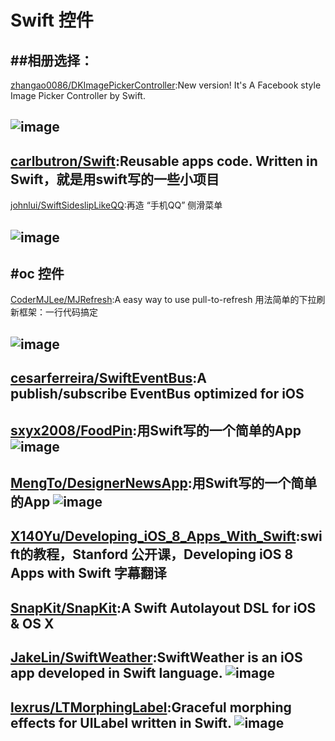 
# Swift 控件

##相册选择：
---
[zhangao0086/DKImagePickerController](https://github.com/zhangao0086/DKImagePickerController):New version! It's A Facebook style Image Picker Controller by Swift.

![image](https://raw.githubusercontent.com/zhangao0086/DKImagePickerController/develop/Screenshot4.png)     
---

[carlbutron/Swift](https://github.com/carlbutron/Swift):Reusable apps code. Written in Swift，就是用swift写的一些小项目
---
[johnlui/SwiftSideslipLikeQQ](https://github.com/johnlui/SwiftSideslipLikeQQ):再造 “手机QQ” 侧滑菜单

![image](https://camo.githubusercontent.com/0152b1943a7a44cf3841ff42131a2629bf047bf5/687474703a2f2f6c7677656e68616e2e636f6d2f636f6e74656e742f75706c6f616466696c652f3230313530342f32373461313432383733363230352e676966)     
---

#oc 控件
---
[CoderMJLee/MJRefresh](https://github.com/CoderMJLee/MJRefresh):A easy way to use pull-to-refresh
用法简单的下拉刷新框架：一行代码搞定

![image](https://camo.githubusercontent.com/4a86d398d981df5dc845042b92c6d785d0d486b4/687474703a2f2f696d61676573302e636e626c6f67732e636f6d2f626c6f67323031352f3439373237392f3230313530362f3133323233323435363133393137372e706e67)     
---
[cesarferreira/SwiftEventBus](https://github.com/cesarferreira/SwiftEventBus):A publish/subscribe EventBus optimized for iOS  
---
[sxyx2008/FoodPin](https://github.com/sxyx2008/FoodPin):用Swift写的一个简单的App
![image](https://github.com/sxyx2008/FoodPin/blob/master/Screenshots/FoodPin-Chinese.gif)
---
[MengTo/DesignerNewsApp](https://github.com/MengTo/DesignerNewsApp):用Swift写的一个简单的App
![image](https://github.com/MengTo/DesignerNewsApp/blob/master/Screenshots/designer-news-app.jpg)
---
[X140Yu/Developing_iOS_8_Apps_With_Swift](https://github.com/X140Yu/Developing_iOS_8_Apps_With_Swift):swift的教程，Stanford 公开课，Developing iOS 8 Apps with Swift 字幕翻译
---
[SnapKit/SnapKit](https://github.com/SnapKit/SnapKit):A Swift Autolayout DSL for iOS & OS X
---
[JakeLin/SwiftWeather](https://github.com/JakeLin/SwiftWeather):SwiftWeather is an iOS app developed in Swift language.
![image](https://raw.githubusercontent.com/JakeLin/SwiftWeather/master/screenshots/6-smallsize.png)
---
[lexrus/LTMorphingLabel](https://github.com/lexrus/LTMorphingLabel):Graceful morphing effects for UILabel written in Swift.
![image](https://cloud.githubusercontent.com/assets/219689/3491822/96bf5de6-059d-11e4-9826-a6f82025d1af.gif)
---